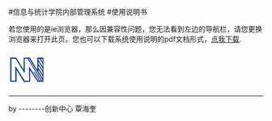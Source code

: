 #信息与统计学院内部管理系统
#使用说明书

<w>若您使用的是ie浏览器，那么因兼容性问题，您无法看到左边的导航栏，请您更换浏览器来打开此页。您也可以下载系统使用说明的pdf文档形式，[点我下载](/help/help.pdf).

<img src="/assets/chapter1/main/logo.png" class="index-img" />



----
<div class="div-author">
    by --------创新中心 覃海奎
</div>